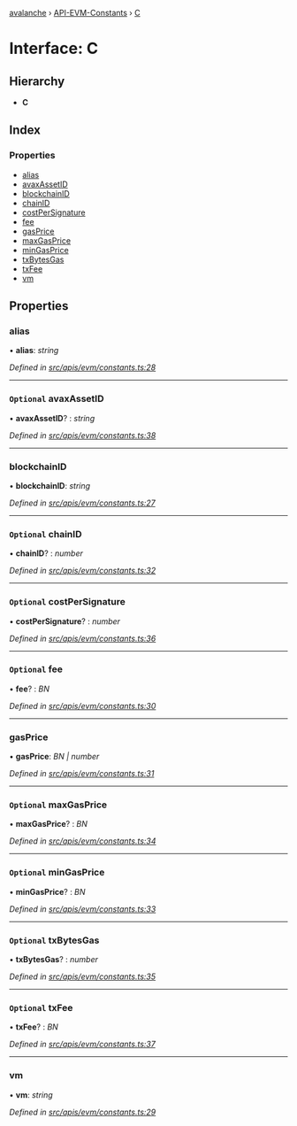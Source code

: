 [avalanche](../README.md) › [API-EVM-Constants](../modules/api_evm_constants.md) › [C](api_evm_constants.c.md)

# Interface: C

## Hierarchy

* **C**

## Index

### Properties

* [alias](api_evm_constants.c.md#alias)
* [avaxAssetID](api_evm_constants.c.md#optional-avaxassetid)
* [blockchainID](api_evm_constants.c.md#blockchainid)
* [chainID](api_evm_constants.c.md#optional-chainid)
* [costPerSignature](api_evm_constants.c.md#optional-costpersignature)
* [fee](api_evm_constants.c.md#optional-fee)
* [gasPrice](api_evm_constants.c.md#gasprice)
* [maxGasPrice](api_evm_constants.c.md#optional-maxgasprice)
* [minGasPrice](api_evm_constants.c.md#optional-mingasprice)
* [txBytesGas](api_evm_constants.c.md#optional-txbytesgas)
* [txFee](api_evm_constants.c.md#optional-txfee)
* [vm](api_evm_constants.c.md#vm)

## Properties

###  alias

• **alias**: *string*

*Defined in [src/apis/evm/constants.ts:28](https://github.com/ava-labs/avalanchejs/blob/598fbcc/src/apis/evm/constants.ts#L28)*

___

### `Optional` avaxAssetID

• **avaxAssetID**? : *string*

*Defined in [src/apis/evm/constants.ts:38](https://github.com/ava-labs/avalanchejs/blob/598fbcc/src/apis/evm/constants.ts#L38)*

___

###  blockchainID

• **blockchainID**: *string*

*Defined in [src/apis/evm/constants.ts:27](https://github.com/ava-labs/avalanchejs/blob/598fbcc/src/apis/evm/constants.ts#L27)*

___

### `Optional` chainID

• **chainID**? : *number*

*Defined in [src/apis/evm/constants.ts:32](https://github.com/ava-labs/avalanchejs/blob/598fbcc/src/apis/evm/constants.ts#L32)*

___

### `Optional` costPerSignature

• **costPerSignature**? : *number*

*Defined in [src/apis/evm/constants.ts:36](https://github.com/ava-labs/avalanchejs/blob/598fbcc/src/apis/evm/constants.ts#L36)*

___

### `Optional` fee

• **fee**? : *BN*

*Defined in [src/apis/evm/constants.ts:30](https://github.com/ava-labs/avalanchejs/blob/598fbcc/src/apis/evm/constants.ts#L30)*

___

###  gasPrice

• **gasPrice**: *BN | number*

*Defined in [src/apis/evm/constants.ts:31](https://github.com/ava-labs/avalanchejs/blob/598fbcc/src/apis/evm/constants.ts#L31)*

___

### `Optional` maxGasPrice

• **maxGasPrice**? : *BN*

*Defined in [src/apis/evm/constants.ts:34](https://github.com/ava-labs/avalanchejs/blob/598fbcc/src/apis/evm/constants.ts#L34)*

___

### `Optional` minGasPrice

• **minGasPrice**? : *BN*

*Defined in [src/apis/evm/constants.ts:33](https://github.com/ava-labs/avalanchejs/blob/598fbcc/src/apis/evm/constants.ts#L33)*

___

### `Optional` txBytesGas

• **txBytesGas**? : *number*

*Defined in [src/apis/evm/constants.ts:35](https://github.com/ava-labs/avalanchejs/blob/598fbcc/src/apis/evm/constants.ts#L35)*

___

### `Optional` txFee

• **txFee**? : *BN*

*Defined in [src/apis/evm/constants.ts:37](https://github.com/ava-labs/avalanchejs/blob/598fbcc/src/apis/evm/constants.ts#L37)*

___

###  vm

• **vm**: *string*

*Defined in [src/apis/evm/constants.ts:29](https://github.com/ava-labs/avalanchejs/blob/598fbcc/src/apis/evm/constants.ts#L29)*
